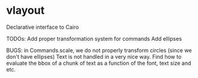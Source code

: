 # vlayout
Declarative interface to Cairo

TODOs:
Add proper transformation system for commands
Add ellipses

BUGS:
in Commands.scale, we do not properly transform circles (since we don't have ellipses)
Text is not handled in a very nice way. Find how to evaluate the bbox of a chunk of text
as a function of the font, text size and etc.